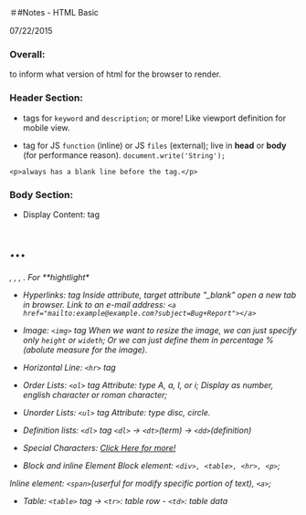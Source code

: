 ＃#Notes - HTML Basic

07/22/2015
### Overall:

<!doctype html> to inform what version of html for the browser to render.
### Header Section:

- <meta> tags
for `keyword` and `description`; or more! Like viewport definition for mobile view.

- <scritp> tag 
for JS `function` (inline) or JS `files` (external);
live in **head** or **body** (for performance reason).
`document.write('String');`


`<p>always has a blank line before the tag.</p>`

### Body Section:
- Display Content: <body> tag
<h1> ... <h6>
<sup></sup>, <sub></sub>, <strong></strong>, <em></em>.
For **hightlight*

- Hyperlinks: <a> tag
Inside attribute, target attribute "_blank" open a new tab in browser.
Link to an e-mail address:
`<a href="mailto:example@example.com?subject=Bug+Report"></a>`


- Image: `<img>` tag
When we want to resize the image, we can just specify only `height` or `wideth`;
Or we can just define them in percentage %(abolute measure for the image).

- Horizontal Line: `<hr>` tag 

- Order Lists: `<ol>` tag
Attribute: type A, a, I, or i;
Display as number, english character or roman character;

- Unorder Lists: `<ul>` tag
Attribute: type disc, circle.

- Definition lists: `<dl>` tag
  `<dl>` -> `<dt>`(term) -> `<dd>`(definition)

- Special Characters:
[Click Here for more!](https://www.utexas.edu/learn/html/spchar.html)

- Block and inline Element
Block element: `<div>, <table>, <hr>, <p>`;

Inline element: `<span>`(userful for modify specific portion of text), `<a>`;

- Table: `<table>` tag
 -> `<tr>`: table row - `<td>`: table data
